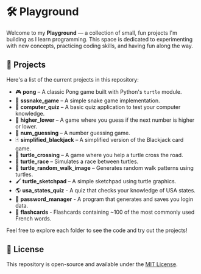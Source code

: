 # 🛠️ Playground

Welcome to my **Playground** — a collection of small, fun projects I'm building as I learn programming. This space is dedicated to experimenting with new concepts, practicing coding skills, and having fun along the way.

## 📁 Projects

Here's a list of the current projects in this repository:

- 🎮 **pong** – A classic Pong game built with Python's `turtle` module.
- 🐍 **sssnake_game** – A simple snake game implementation.
- 🧠 **computer_quiz** – A basic quiz application to test your computer knowledge.
- 🎲 **higher_lower** – A game where you guess if the next number is higher or lower.
- 🔢 **num_guessing** – A number guessing game.
- 🃏 **simplified_blackjack** – A simplified version of the Blackjack card game.
- 🐢 **turtle_crossing** – A game where you help a turtle cross the road.
- 🐢 **turtle_race** – Simulates a race between turtles.
- 🎨 **turtle_random_walk_image** – Generates random walk patterns using turtles.
- 🖌️ **turtle_sketchpad** – A simple sketchpad using turtle graphics.
- 🌎 **usa_states_quiz** - A quiz that checks your knowledge of USA states.
- 🔐 **password_manager** - A program that generates and saves you login data.
- 🔖 **flashcards** - Flashcards containing ~100 of the most commonly used French words.

Feel free to explore each folder to see the code and try out the projects!

## 📄 License

This repository is open-source and available under the [MIT License](LICENSE).

